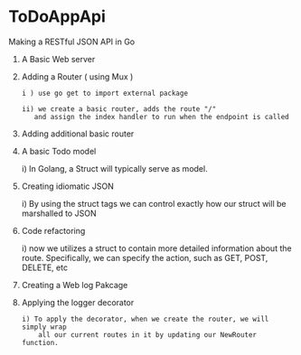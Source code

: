 # ToDoAppApi
Making a RESTful JSON API in Go

 1) A Basic Web server

 2) Adding a Router ( using Mux )

		i ) use go get to import external package

		ii) we create a basic router, adds the route "/"
           and assign the index handler to run when the endpoint is called

 3)  Adding additional basic router

 4)  A basic Todo model

		i) In Golang, a Struct will typically serve as model.

 5)  Creating idiomatic JSON

		i) By using the struct tags we can control exactly how our
		   struct will be marshalled to JSON

 6)  Code refactoring

 		i) now we utilizes a struct to contain more detailed information
 		   about the route. Specifically, we can specify the action, such as
 		   GET, POST, DELETE, etc

7)   Creating a Web log Pakcage

8)  Applying the logger decorator
	
		i) To apply the decorator, when we create the router, we will simply wrap 
			all our current routes in it by updating our NewRouter function. 		

